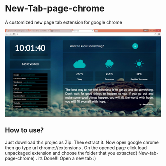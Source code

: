 # New-Tab-page-chrome
A customized new page tab extension for google chrome


![alt tag](https://raw.githubusercontent.com/rdrahul/New-Tab-page-chrome/master/Images/screenshot.png)


## How to use?
Just download this projec as Zip. Then extract it. 
Now open google chrome then go type url chrome://extensions .
On the opened page click load unpackaged extension and choose the folder that you extracted( New-tab-page-chrome) . its Done!!!
Open a new tab :)
